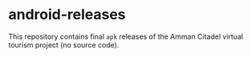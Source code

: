 # android-releases

This repository contains final `apk` releases of the Amman Citadel virtual tourism project (no source code).
